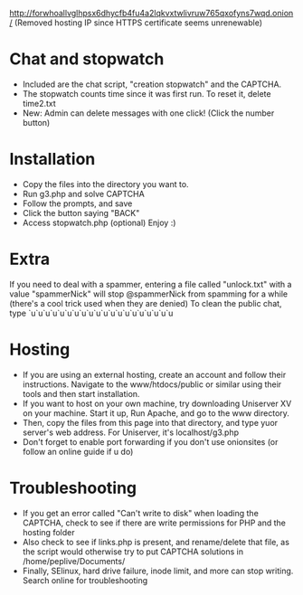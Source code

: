 http://forwhoallvglhpsx6dhycfb4fu4a2lqkvxtwlivruw765qxofyns7wqd.onion/
(Removed hosting IP since HTTPS certificate seems unrenewable)
# Chat and stopwatch
* Included are the chat script, "creation stopwatch" and the CAPTCHA.
* The stopwatch counts time since it was first run. To reset it, delete time2.txt
* New: Admin can delete messages with one click! (Click the number button)

# Installation
* Copy the files into the directory you want to.
* Run g3.php and solve CAPTCHA
* Follow the prompts, and save
* Click the button saying "BACK"
* Access stopwatch.php (optional)
Enjoy :)

# Extra
If you need to deal with a spammer,  entering a file called "unlock.txt" with a value "spammerNick" will stop @spammerNick from spamming for a while
(there's a cool trick used when they are denied)
To clean the public chat, type \`u\`u\`u\`u\`u\`u\`u\`u\`u\`u\`u\`u\`u\`u\`u\`u\`u\`u\`u\`u

# Hosting
* If you are using an external hosting, create an account and follow their instructions. Navigate to the www/htdocs/public or similar using their tools and then start installation.
* If you want to host on your own machine, try downloading Uniserver XV on your machine. Start it up, Run Apache, and go to the www directory.
* Then, copy the files from this page into that directory, and type yuor server's web address. For Uniserver, it's localhost/g3.php
* Don't forget to enable port forwarding if you don't use onionsites (or follow an online guide if u do)

# Troubleshooting
* If you get an error called "Can't write to disk" when loading the CAPTCHA, check to see if there are write permissions for PHP and the hosting folder
* Also check to see if links.php is present, and rename/delete that file, as the script would otherwise try to put CAPTCHA solutions in /home/peplive/Documents/
* Finally, SElinux, hard drive failure, inode limit, and more can stop writing. Search online for troubleshooting
